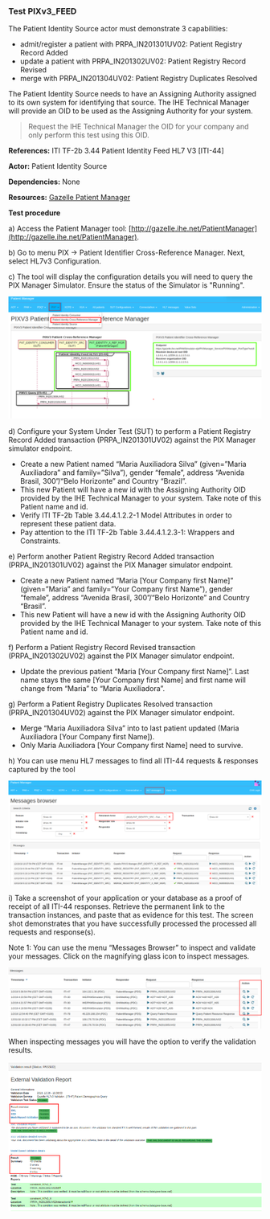 ### Test PIXv3_FEED

The Patient Identity Source actor must demonstrate 3 capabilities:

- admit/register a patient with PRPA_IN201301UV02: Patient Registry Record Added
- update a patient with PRPA_IN201302UV02: Patient Registry Record Revised
- merge with PRPA_IN201304UV02: Patient Registry Duplicates Resolved

The Patient Identity Source needs to have an Assigning Authority assigned to its own system for identifying that source. The IHE Technical Manager will provide an OID to be used as the Assigning Authority for your system. 

> Request the IHE Technical Manager the OID for your company and only perform this test using this OID.

**References:** ITI TF-2b 3.44 Patient Identity Feed HL7 V3 [ITI-44]

**Actor:** Patient Identity Source

**Dependencies:** None

**Resources:** [Gazelle Patient Manager](https://gazelle.ihe.net/PatientManager/hl7v3/pix/xmanager.seam)

**Test procedure**

a) Access the Patient Manager tool: [http://gazelle.ihe.net/PatientManager](http://gazelle.ihe.net/PatientManager).

b) Go to menu PIX → Patient Identifier Cross-Reference Manager. Next, select HL7v3 Configuration.

c) The tool will display the configuration details you will need to query the PIX Manager Simulator. Ensure the status of the Simulator is "Running".

![](./media/image5-1.png)


d) Configure your System Under Test (SUT) to perform a Patient Registry Record Added transaction (PRPA_IN201301UV02) against the PIX Manager simulator endpoint.   
   - Create a new Patient named “Maria Auxiliadora Silva” (given=”Maria Auxiliadora” and family=”Silva”), gender “female”, address “Avenida Brasil, 300”/“Belo Horizonte” and Country “Brazil”.   
   - This new Patient will have a new id with the Assigning Authority OID provided by the IHE Technical Manager to your system. Take note of this Patient name and id.  
   - Verify ITI TF-2b Table 3.44.4.1.2.2-1 Model Attributes in order to represent these patient data. 
   - Pay attention to the ITI TF-2b Table 3.44.4.1.2.3-1: Wrappers and Constraints. 

e) Perform another Patient Registry Record Added transaction (PRPA_IN201301UV02) against the PIX Manager simulator endpoint.   
   - Create a new Patient named “Maria [Your Company first Name]” (given=”Maria” and family=”Your Company first Name”), gender “female”, address “Avenida Brasil, 300”/“Belo Horizonte” and Country “Brasil”.   
   - This new Patient will have a new id with the Assigning Authority OID provided by the IHE Technical Manager to your system. Take note of this Patient name and id.  

f) Perform a Patient Registry Record Revised transaction (PRPA_IN201302UV02) against the PIX Manager simulator endpoint.   
   - Update the previous patient “Maria [Your Company first Name]”. Last name stays the same [Your Company first Name] and first name will change from “Maria” to “Maria Auxiliadora”.   

g) Perform a Patient Registry Duplicates Resolved transaction (PRPA_IN201304UV02) against the PIX Manager simulator endpoint.   
   - Merge “Maria Auxiliadora Silva” into to last patient updated (Maria Auxiliadora [Your Company first Name]).   
   - Only Maria Auxiliadora [Your Company first Name] need to survive.  

h) You can use menu HL7 messages to find all ITI-44 requests & responses captured by the tool

![](./media/image5-2.png)

i) Take a screenshot of your application or your database as a proof of receipt of all ITI-44 responses. Retrieve the permanent link to the transaction instances, and paste that as evidence for this test. The screen shot demonstrates that you have successfully processed the processed all requests and response(s).

Note 1: You can use the menu “Messages Browser” to inspect and validate your messages. Click on the magnifying glass icon to inspect messages.

![](./media/image5-3.png)


When inspecting messages you will have the option to verify the validation results.


![](./media/image5-4.png)














